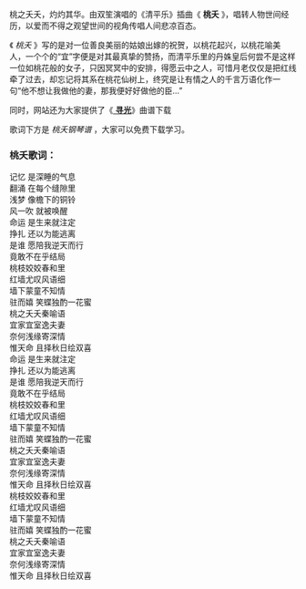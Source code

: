 

桃之夭夭，灼灼其华。由双笙演唱的《清平乐》插曲《 **桃夭** 》，唱转人物世间经历，以爱而不得之观望世间的视角传唱人间悲凉百态。

《 _桃夭_
》写的是对一位善良美丽的姑娘出嫁的祝贺，以桃花起兴，以桃花喻美人，一个个的“宜”字便是对其最真挚的赞扬，而清平乐里的丹姝皇后何尝不是这样一位如桃花般的女子，只因冥冥中的安排，得愿云中之人，可惜月老仅仅是把红线牵了过去，却忘记将其系在桃花仙树上，终究是让有情之人的千言万语化作一句“他不想让我做他的妻，那我便好好做他的臣…”

同时，网站还为大家提供了《[ **寻光**](Music-11506-寻光-清平乐片尾曲.html "寻光")》曲谱下载

歌词下方是 _桃夭钢琴谱_ ，大家可以免费下载学习。

### 桃夭歌词：

记忆 是深睡的气息  
翻涌 在每个缝隙里  
浅梦 像檐下的铜铃  
风一吹 就被唤醒  
命运 是生来就注定  
挣扎 还以为能逃离  
是谁 愿陪我逆天而行  
竟敢不在乎结局  
桃枝姣姣春和里  
红墙尤叹风语细  
墙下蒙童不知情  
驻而嬉 笑蝶独酌一花蜜  
桃之夭夭秦喻语  
宜家宜室逸夫妻  
奈何浅缘寄深情  
惟天命 且择秋日绘双喜  
命运 是生来就注定  
挣扎 还以为能逃离  
是谁 愿陪我逆天而行  
竟敢不在乎结局  
桃枝姣姣春和里  
红墙尤叹风语细  
墙下蒙童不知情  
驻而嬉 笑蝶独酌一花蜜  
桃之夭夭秦喻语  
宜家宜室逸夫妻  
奈何浅缘寄深情  
惟天命 且择秋日绘双喜  
桃枝姣姣春和里  
红墙尤叹风语细  
墙下蒙童不知情  
驻而嬉 笑蝶独酌一花蜜  
桃之夭夭秦喻语  
宜家宜室逸夫妻  
奈何浅缘寄深情  
惟天命 且择秋日绘双喜

